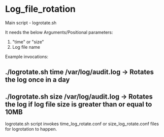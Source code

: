 # Log_file_rotation
Main script - logrotate.sh

It needs the below Arguments/Positional parameters:
1) "time" or "size"
2)  Log file name

Example invocations:
## ./logrotate.sh time /var/log/audit.log -> Rotates the log once in a day
## ./logrotate.sh size /var/log/audit.log -> Rotates the log if log file size is greater than or equal to 10MB

logrotate.sh script invokes time_log_rotate.conf or size_log_rotate.conf files for logrotation to happen.
